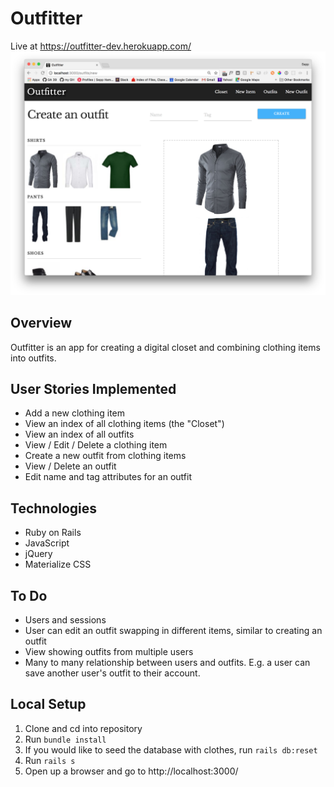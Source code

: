 # Outfitter #

Live at <a>https://outfitter-dev.herokuapp.com/</a>
![Create Outfit Screenshot](https://github.com/sonoilconte/outfitter/blob/master/app/assets/images/gh_readme_ss.png?raw=true)

## Overview ##
Outfitter is an app for creating a digital closet and combining clothing items into outfits.

## User Stories Implemented ##

  * Add a new clothing item
  * View an index of all clothing items (the "Closet")
  * View an index of all outfits
  * View / Edit / Delete a clothing item
  * Create a new outfit from clothing items
  * View / Delete an outfit
  * Edit name and tag attributes for an outfit

## Technologies ##
  * Ruby on Rails
  * JavaScript
  * jQuery
  * Materialize CSS

## To Do ##
  * Users and sessions
  * User can edit an outfit swapping in different items, similar to creating an outfit
  * View showing outfits from multiple users
  * Many to many relationship between users and outfits. E.g. a user can save another user's outfit to their account.

## Local Setup ##
  1. Clone and cd into repository
  2. Run `bundle install`
  3. If you would like to seed the database with clothes, run `rails db:reset`
  3. Run `rails s`
  4. Open up a browser and go to http://localhost:3000/

